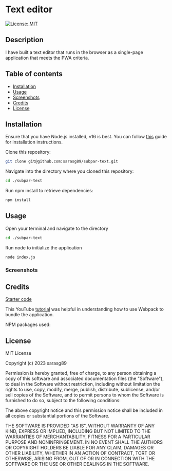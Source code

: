 # Text editor

[![License: MIT](https://img.shields.io/badge/License-MIT-yellow.svg)](https://opensource.org/licenses/MIT)

## Description

I have built a text editor that runs in the browser as a single-page application that meets the PWA criteria.

## Table of contents

- [Installation](#installation)
- [Usage](#usage)
- [Screenshots](#screenshots)
- [Credits](#credits)
- [License](#license)

## Installation

Ensure that you have Node.js installed, v16 is best. You can follow [this](https://coding-boot-camp.github.io/full-stack/nodejs/how-to-install-nodejs) guide for installation instructions.  

Clone this repository:

```bash
git clone git@github.com:sarasg89/subpar-text.git
```

Navigate into the directory where you cloned this repository:  

```bash
cd ./subpar-text
```

Run npm install to retrieve dependencies:  

```bash
npm install
```

## Usage

Open your terminal and navigate to the directory

```bash
cd ./subpar-text
```

Run node to initialize the application

```bash
node index.js
```

### Screenshots

## Credits

[Starter code](https://github.com/coding-boot-camp/cautious-meme)

This YouTube [tutorial](https://www.youtube.com/watch?v=IZGNcSuwBZs&ab_channel=TraversyMedia) was helpful in understanding how to use Webpack to bundle the application.

NPM packages used:  

## License

MIT License

Copyright (c) 2023 sarasg89

Permission is hereby granted, free of charge, to any person obtaining a copy of this software and associated documentation files (the "Software"), to deal in the Software without restriction, including without limitation the rights to use, copy, modify, merge, publish, distribute, sublicense, and/or sell copies of the Software, and to permit persons to whom the Software is furnished to do so, subject to the following conditions:

The above copyright notice and this permission notice shall be included in all copies or substantial portions of the Software.

THE SOFTWARE IS PROVIDED "AS IS", WITHOUT WARRANTY OF ANY KIND, EXPRESS OR IMPLIED, INCLUDING BUT NOT LIMITED TO THE WARRANTIES OF MERCHANTABILITY, FITNESS FOR A PARTICULAR PURPOSE AND NONINFRINGEMENT. IN NO EVENT SHALL THE AUTHORS OR COPYRIGHT HOLDERS BE LIABLE FOR ANY CLAIM, DAMAGES OR OTHER LIABILITY, WHETHER IN AN ACTION OF CONTRACT, TORT OR OTHERWISE, ARISING FROM, OUT OF OR IN CONNECTION WITH THE SOFTWARE OR THE USE OR OTHER DEALINGS IN THE SOFTWARE.
